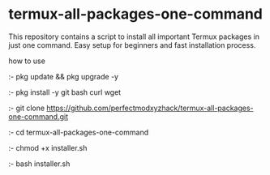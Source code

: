 # termux-all-packages-one-command
This repository contains a script to install all important Termux packages in just one command. Easy setup for beginners and fast installation process.


how to use 

:-  pkg update && pkg upgrade -y


:-  pkg install -y git bash curl wget


:-  git clone https://github.com/perfectmodxyzhack/termux-all-packages-one-command.git


:-  cd termux-all-packages-one-command


:-  chmod +x installer.sh


:-  bash installer.sh

